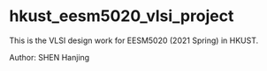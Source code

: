 # hkust_eesm5020_vlsi_project

This is the VLSI design work for EESM5020 (2021 Spring) in HKUST.

Author: SHEN Hanjing
